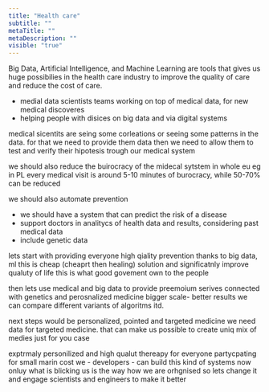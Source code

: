 ```yaml
---
title: "Health care"
subtitle: ""
metaTitle: ""
metaDescription: ""
visible: "true"
---
```


Big Data, Artificial Intelligence, and Machine Learning are tools that gives us huge possibilies in the health care industry to improve the quality of care and reduce the cost of care.

* medial data scientists  teams working on top of medical data, for new medical discoveres
* helping people with disices on big data and via digital systems

medical sicentits are seing some corleations or seeing some patterns in the data.
for that we need to provide them data
then we need to allow them to test and verify their hipotesis trough our medical system

we should also reduce the buirocracy of the midecal sytstem in whole eu
eg in PL every medical visit is around 5-10 minutes of burocracy, while 50-70% can be reduced

we should also automate prevention
- we should have a system that can predict the risk of a disease
- support doctors in analitycs of health data and results, considering past medical data
- include genetic data

lets start with providing everyone high qiality prevention thanks to big data, ml
this is cheap (cheaprt then healing) solution and significatnly improve qualuty of life
this is what good govement own to the people

then lets use medical and big data to provide preemoium serives connected with genetics and perosnalized medicine
bigger scale- better results
we can compare different variants of algoritms itd.

next steps would be personalized, pointed and targeted medicine
we need data for targeted medicine. that can make us possible to create uniq mix of medies just for you case

exptrmaly personilized and high qualut thereapy for everyone partycpating for small marin cost
we - developers - can build this kind of systems now
onluy what is blicking us is the way how we are orhgnised
so lets change it and engage scientists and engineers to make it better
